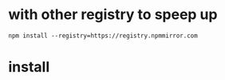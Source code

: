 # with other registry to speep up
```shell
npm install --registry=https://registry.npmmirror.com
```

# install